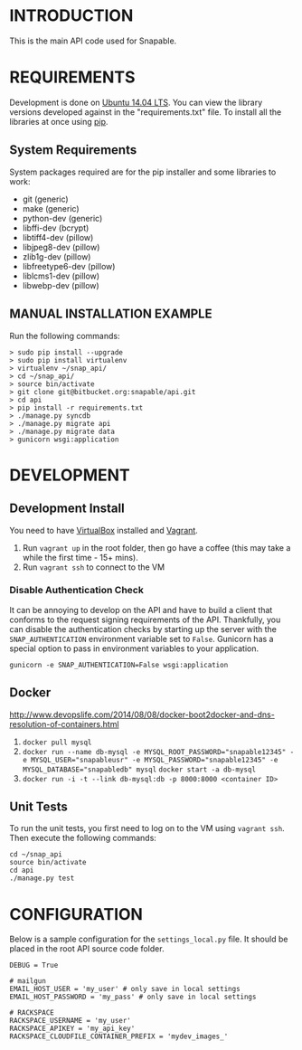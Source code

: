 # INTRODUCTION #
This is the main API code used for Snapable.

# REQUIREMENTS #
Development is done on [Ubuntu 14.04 LTS](http://www.ubuntu.com/).
You can view the library versions developed against in the "requirements.txt" file.
To install all the libraries at once using [pip](http://www.pip-installer.org/).

## System Requirements ##
System packages required are for the pip installer and some libraries to work:

* git (generic)
* make (generic)
* python-dev (generic)
* libffi-dev (bcrypt)
* libtiff4-dev  (pillow)
* libjpeg8-dev (pillow)
* zlib1g-dev (pillow)
* libfreetype6-dev (pillow)
* liblcms1-dev (pillow)
* libwebp-dev (pillow)

## MANUAL INSTALLATION EXAMPLE ##
Run the following commands:

    > sudo pip install --upgrade
    > sudo pip install virtualenv
    > virtualenv ~/snap_api/
    > cd ~/snap_api/
    > source bin/activate
    > git clone git@bitbucket.org:snapable/api.git
    > cd api
    > pip install -r requirements.txt
    > ./manage.py syncdb
    > ./manage.py migrate api
    > ./manage.py migrate data
    > gunicorn wsgi:application

# DEVELOPMENT #

## Development Install ##

You need to have [VirtualBox](https://www.virtualbox.org/) installed and [Vagrant](http://www.vagrantup.com/).

1. Run ``vagrant up`` in the root folder, then go have a coffee (this may take a while the first time - 15+ mins).
2. Run ``vagrant ssh`` to connect to the VM

### Disable Authentication Check ###
It can be annoying to develop on the API and have to build a client that conforms to the request
signing requirements of the API. Thankfully, you can disable the authentication checks by starting up
the server with the ``SNAP_AUTHENTICATION`` environment variable set to ``False``. Gunicorn has a special
option to pass in environment variables to your application.

``gunicorn -e SNAP_AUTHENTICATION=False wsgi:application``

## Docker ##
http://www.devopslife.com/2014/08/08/docker-boot2docker-and-dns-resolution-of-containers.html

1. ``docker pull mysql``
2. ``docker run --name db-mysql -e MYSQL_ROOT_PASSWORD="snapable12345" -e MYSQL_USER="snapableusr" -e MYSQL_PASSWORD="snapable12345" -e MYSQL_DATABASE="snapabledb" mysql``
``docker start -a db-mysql``
3. ``docker run -i -t --link db-mysql:db -p 8000:8000 <container ID>``

## Unit Tests ##
To run the unit tests, you first need to log on to the VM using ``vagrant ssh``. Then execute the following commands:

    cd ~/snap_api
    source bin/activate
    cd api
    ./manage.py test

# CONFIGURATION #
Below is a sample configuration for the ``settings_local.py`` file. It should be placed 
in the root API source code folder.

    DEBUG = True

    # mailgun
    EMAIL_HOST_USER = 'my_user' # only save in local settings
    EMAIL_HOST_PASSWORD = 'my_pass' # only save in local settings

    # RACKSPACE
    RACKSPACE_USERNAME = 'my_user'
    RACKSPACE_APIKEY = 'my_api_key'
    RACKSPACE_CLOUDFILE_CONTAINER_PREFIX = 'mydev_images_'
